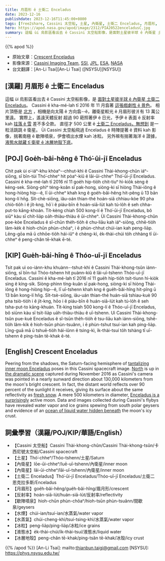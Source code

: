 ```yaml
---
title: 月眉形 ê 土衛二 Enceladus
date: 2023-12-16
publishdate: 2023-12-16T11:45:00+0800
tags: [free2share, Cassini 太空船, 土星, 內衛星, 土衛二 Enceladus, 月眉形, 反射率, 歇陣噴泉, 水煙, 水蒸氣, 液態水, 冰層地殼]
hero: https://apod.nasa.gov/apod/image/2312/PIA20522enceladusC.jpg
summary: 這幅 ùi 烏影區看出去 ê Cassini 太空船影像，是面對土星彼半球 ê 內衛星 土衛二 Enceladus。
---
```


{{% apod %}}

- 原始文章：[Crescent Enceladus](https://apod.nasa.gov/apod/ap231216.html)
- 影像來源：[Cassini Imaging Team](https://ciclops.org/), [SSI](https://www.spacescience.org/), [JPL](https://www.jpl.nasa.gov/), [ESA](https://www.esa.int/), [NASA](https://www.nasa.gov/ )
- 台文翻譯：[An-Li Tsai][An-Li Tsai] ([NSYSU][NSYSU])

## [漢羅] 月眉形 ê 土衛二 Enceladus
這幅 ùi 烏影區看出去 ê Cassini 太空船影像，是 [面對土星彼半球 ê 內衛星 土衛二 Enceladus][tantalizing inner moon Enceladus]。
Cassini ê kha-mé-lah tī 2016 年 11 月翕著 [這張戲劇性 ê 景色][the dramatic scene]。
相片頂懸是 [北方][North] ，相機是向太陽 ê 方向翕--ê，離衛星較光 ê 月眉形彼爿有 13 萬公里遠。
實際上，遙遠天體反射 超過 90 葩照著伊 ê 日光，予伊 ê 表面 ê 反射率 kah [拄落 ê 雪][fresh snow] 差不多仝款。
直徑才 500 公里 ê [土衛二 Enceladus，無想到][Enceladus is a surprisingly] 是一粒活跳跳 ê 衛星。
Ùi Cassini 太空船飛過 Enceladus ê 時陣提著 ê 資料 kah 影像，揣著南極 ê 歇陣噴泉，伊會噴出水煙 kah 冰粒。
另外嘛有揣著海洋 ê 證據，[液態水就藏 tī 衛星 ê 冰層地殼下底][ocean of liquid water hidden beneath]。

## [POJ] Goe̍h-bâi-hêng ê Thó͘-ūi-jī Enceladus
Chit pak ùi o͘-iáⁿ-khu khòaⁿ--chhut-khì ê Cassini Thài-khong-chûn iáⁿ-siōng, sī bīn-tùi Thó͘-chheⁿ hit pòaⁿ-kiû ê lāi-ūi-chheⁿ Thó͘-ūi-jī Enceladus.
Cassini ê kha-mé-lah tī 2016 nî 11 goe̍h hip-tio̍h chit-tiuⁿ hì-kio̍k sèng ê kéng-sek.
Siòng-phìⁿ téng-koân sī pak-hong, siòng-ki sī hiòng Thài-iông ê hong-hiòng hip--ê, lī ūi-chheⁿ khah kng ê goe̍h-bâi-hêng hit-pêng ū 13 bān kong-lí hn̄g.
Si̍t-chè-siōng, iâu-oán thian-thé hoán-siā chhiau-kòe 90 pha chiò-tio̍h i ê ji̍t-kng, hō͘ i ê piáu-bīn ê hoán-siā-lu̍t kah tú-lo̍h ê seh chha-put-to kāng-khoán.
Ti̍t-kèng chiah 500 kong-lí ê Thó͘-ūi-jī Enceladus, bô siūⁿ kàu sī chi̍t-lia̍p oa̍h-thiàu-thiàu ê ūi-chheⁿ.
Ùi Cassini Thài-khong-chûn poe-kòe Enceladus ê sî-chūn the̍h-tio̍h ê chu-liāu kah iáⁿ-siōng, chhē-tio̍h lâm-ke̍k ê hioh-chūn phùn-chôaⁿ, i ē phùn-chhut chúi-ian kah peng-lia̍p.
Lēng-gōa mā ū chhōe-tio̍h hái-iûⁿ ê chèng-kì, e̍k-thài-chúi to̍h chhàng tī ūi-chheⁿ ê peng-chân tē-khak ē-té.

## [KIP] Gue̍h-bâi-hîng ê Thóo-uī-jī Enceladus
Tsit pak uì oo-iánn-khu khuànn--tshut-khì ê Cassini Thài-khong-tsûn iánn-siōng, sī bīn-tuì Thóo-tshenn hit puànn-kiû ê lāi-uī-tshenn Thóo-uī-jī Enceladus.
Cassini ê kha-mé-lah tī 2016 nî 11 gue̍h hip-tio̍h tsit-tiunn hì-kio̍k sìng ê kíng-sik.
Siòng-phìnn tíng-kuân sī pak-hong, siòng-ki sī hiòng Thài-iông ê hong-hiòng hip--ê, lī uī-tshenn khah kng ê gue̍h-bâi-hîng hit-pîng ū 13 bān kong-lí hn̄g.
Si̍t-tsè-siōng, iâu-uán thian-thé huán-siā tshiau-kuè 90 pha tsiò-tio̍h i ê ji̍t-kng, hōo i ê piáu-bīn ê huán-siā-lu̍t kah tú-lo̍h ê seh tsha-put-to kāng-khuán.
Ti̍t-kìng tsiah 500 kong-lí ê Thóo-uī-jī Enceladus, bô siūnn kàu sī tsi̍t-lia̍p ua̍h-thiàu-thiàu ê uī-tshenn.
Uì Cassini Thài-khong-tsûn pue-kuè Enceladus ê sî-tsūn the̍h-tio̍h ê tsu-liāu kah iánn-siōng, tshē-tio̍h lâm-ki̍k ê hioh-tsūn phùn-tsuânn, i ē phùn-tshut tsuí-ian kah ping-lia̍p.
Līng-guā mā ū tshuē-tio̍h hái-iûnn ê tsìng-kì, i̍k-thài-tsuí to̍h tshàng tī uī-tshenn ê ping-tsân tē-khak ē-té.

## [English] Crescent Enceladus
Peering from the shadows, the Saturn-facing hemisphere of [tantalizing inner moon Enceladus][tantalizing inner moon Enceladus] poses in this Cassini spacecraft image.
[North][North] is up in [the dramatic scene][the dramatic scene] captured during November 2016 as Cassini's camera was pointed in a nearly sunward direction about 130,000 kilometers from the moon's bright crescent.
In fact, the distant world reflects over 90 percent of the sunlight it receives, giving its surface about the same reflectivity as [fresh snow][fresh snow].
A mere 500 kilometers in diameter, [Enceladus is a surprisingly][Enceladus is a surprisingly] active moon.
Data and images collected during Cassini's flybys have revealed water vapor and ice grains spewing from south polar geysers and evidence of an [ocean of liquid water hidden beneath][ocean of liquid water hidden beneath] the moon's icy crust.

## 詞彙學習（漢羅/POJ/KIP/華語/English）
- 【Cassini 太空船】Cassini Thài-khong-chûn/Cassini Thài-khong-tsûn/卡西尼號太空船/Cassini spacecraft
- 【土星】Thó͘-chheⁿ/Thóo-tshenn/土星/Saturn
- 【內衛星】lōe-ūi-chheⁿ/luē-uī-tshenn/內衛星/inner moon
- 【內衛星】lāi-ūi-chheⁿ/lāi-uī-tshenn/內衛星/inner moon
- 【土衛二 Enceladus】Thó͘-ūi-jī Enceladus/Thóo-uī-jī Enceladus/土衛二 恩克拉多斯/Enceladus
- 【月眉形】goe̍h-bâi-hêng/gue̍h-bâi-hîng/眉月形/crescent
- 【反射率】hoán-siā-lu̍t/huán-siā-lu̍t/反射率/reflectivity
- 【歇陣噴泉】hioh-chūn phùn-chôaⁿ/hioh-tsūn phùn-tsuânn/間歇泉/geysers
- 【水煙】chúi-ian/tsuí-ian/水蒸氣/water vapor
- 【水蒸氣】chúi-cheng-khì/tsuí-tsing-khì/水蒸氣/water vapor
- 【冰粒】peng-lia̍p/ping-lia̍p/冰粒/ice grains
- 【液態水】e̍k-thài-chúi/i̍k-thài-tsuí/液態水/liquid water
- 【冰層地殼】peng-chân tē-khak/ping-tsân tē-khak/冰殼/icy crust

{{% /apod %}}
[An-Li Tsai]: mailto:thianbun.taigi@gmail.com
[NSYSU]: https://phys.nsysu.edu.tw/

[copyright]: https://apod.nasa.gov/apod/fap/lib/about_apod.html#srapply
[License]: https://creativecommons.org/licenses/by/3.0/

[tantalizing inner moon Enceladus]:https://apod.nasa.gov/apod/ap200427.html
[North]:https://apod.nasa.gov/apod/ap151021.html
[the dramatic scene]:http://photojournal.jpl.nasa.gov/catalog/PIA20522
[fresh snow]:https://apod.nasa.gov/apod/ap050224.html
[Enceladus is a surprisingly]:https://eyes.nasa.gov/apps/solar-system/#/story/enceladus_discovery?slide=slide_1
[ocean of liquid water hidden beneath]:https://www.nasa.gov/missions/cassini/nasa-study-finds-life-sparking-energy-source-and-molecule-at-enceladus/
